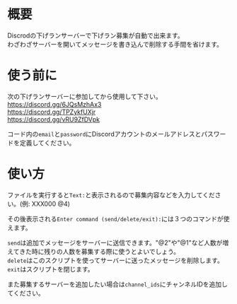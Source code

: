 # 概要
Discrodの下げランサーバーで下げラン募集が自動で出来ます。  
わざわざサーバーを開いてメッセージを書き込んで削除する手間を省けます。

# 使う前に
次の下げランサーバーに参加してから使用して下さい。  
https://discord.gg/6JQsMzhAx3  
https://discord.gg/TPZykfUXjr  
https://discord.gg/vRU9ZfDVpk  

コード内の`email`と`password`にDiscordアカウントのメールアドレスとパスワードを定義してください。

# 使い方
ファイルを実行すると`Text:`と表示されるので募集内容などを入力してください。(例: XXX000 @4)  

その後表示される`Enter command (send/delete/exit):`には３つのコマンドが使えます。  

`send`は追加でメッセージをサーバーに送信できます。"@2"や"@1"など人数が増えてきた時に残りの人数を募集する際に使うとよいでしょう。  
`delete`はこのスクリプトを使ってサーバーに送ったメッセージを削除します。  
`exit`はスクリプトを閉じます。  

また募集するサーバーを追加したい場合は`channel_ids`にチャンネルIDを追加してください。
